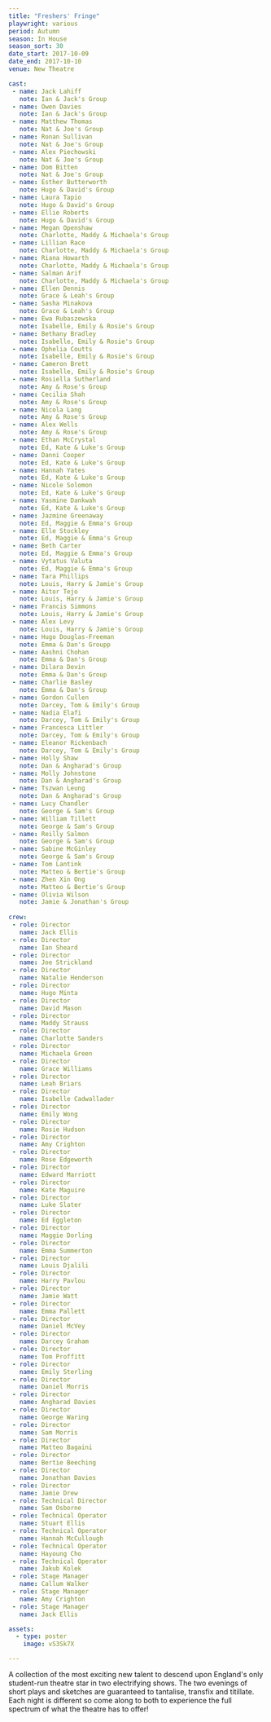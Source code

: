 ```yaml
---
title: "Freshers' Fringe"
playwright: various
period: Autumn
season: In House
season_sort: 30
date_start: 2017-10-09
date_end: 2017-10-10
venue: New Theatre

cast:
 - name: Jack Lahiff
   note: Ian & Jack's Group
 - name: Owen Davies
   note: Ian & Jack's Group
 - name: Matthew Thomas
   note: Nat & Joe's Group
 - name: Ronan Sullivan
   note: Nat & Joe's Group
 - name: Alex Piechowski
   note: Nat & Joe's Group
 - name: Dom Bitten
   note: Nat & Joe's Group
 - name: Esther Butterworth
   note: Hugo & David's Group
 - name: Laura Tapio
   note: Hugo & David's Group
 - name: Ellie Roberts
   note: Hugo & David's Group
 - name: Megan Openshaw
   note: Charlotte, Maddy & Michaela's Group
 - name: Lillian Race
   note: Charlotte, Maddy & Michaela's Group
 - name: Riana Howarth
   note: Charlotte, Maddy & Michaela's Group
 - name: Salman Arif
   note: Charlotte, Maddy & Michaela's Group
 - name: Ellen Dennis
   note: Grace & Leah's Group
 - name: Sasha Minakova
   note: Grace & Leah's Group
 - name: Ewa Rubaszewska
   note: Isabelle, Emily & Rosie's Group
 - name: Bethany Bradley
   note: Isabelle, Emily & Rosie's Group
 - name: Ophelia Coutts
   note: Isabelle, Emily & Rosie's Group
 - name: Cameron Brett
   note: Isabelle, Emily & Rosie's Group
 - name: Rosiella Sutherland
   note: Amy & Rose's Group
 - name: Cecilia Shah
   note: Amy & Rose's Group
 - name: Nicola Lang
   note: Amy & Rose's Group
 - name: Alex Wells
   note: Amy & Rose's Group
 - name: Ethan McCrystal
   note: Ed, Kate & Luke's Group
 - name: Danni Cooper
   note: Ed, Kate & Luke's Group
 - name: Hannah Yates
   note: Ed, Kate & Luke's Group
 - name: Nicole Solomon
   note: Ed, Kate & Luke's Group
 - name: Yasmine Dankwah
   note: Ed, Kate & Luke's Group
 - name: Jazmine Greenaway
   note: Ed, Maggie & Emma's Group
 - name: Elle Stockley
   note: Ed, Maggie & Emma's Group
 - name: Beth Carter
   note: Ed, Maggie & Emma's Group
 - name: Vytatus Valuta
   note: Ed, Maggie & Emma's Group
 - name: Tara Phillips
   note: Louis, Harry & Jamie's Group
 - name: Aitor Tejo
   note: Louis, Harry & Jamie's Group
 - name: Francis Simmons
   note: Louis, Harry & Jamie's Group
 - name: Alex Levy
   note: Louis, Harry & Jamie's Group
 - name: Hugo Douglas-Freeman
   note: Emma & Dan's Groupp
 - name: Aashni Chohan
   note: Emma & Dan's Group
 - name: Dilara Devin
   note: Emma & Dan's Group
 - name: Charlie Basley
   note: Emma & Dan's Group
 - name: Gordon Cullen
   note: Darcey, Tom & Emily's Group
 - name: Nadia Elafi
   note: Darcey, Tom & Emily's Group
 - name: Francesca Littler
   note: Darcey, Tom & Emily's Group
 - name: Eleanor Rickenbach
   note: Darcey, Tom & Emily's Group
 - name: Holly Shaw
   note: Dan & Angharad's Group
 - name: Molly Johnstone
   note: Dan & Angharad's Group
 - name: Tszwan Leung
   note: Dan & Angharad's Group
 - name: Lucy Chandler
   note: George & Sam's Group
 - name: William Tillett
   note: George & Sam's Group
 - name: Reilly Salmon
   note: George & Sam's Group
 - name: Sabine McGinley
   note: George & Sam's Group
 - name: Tom Lantink
   note: Matteo & Bertie's Group
 - name: Zhen Xin Ong
   note: Matteo & Bertie's Group
 - name: Olivia Wilson
   note: Jamie & Jonathan's Group
      
crew:
 - role: Director
   name: Jack Ellis
 - role: Director
   name: Ian Sheard
 - role: Director
   name: Joe Strickland
 - role: Director
   name: Natalie Henderson
 - role: Director
   name: Hugo Minta
 - role: Director
   name: David Mason
 - role: Director
   name: Maddy Strauss
 - role: Director
   name: Charlotte Sanders
 - role: Director
   name: Michaela Green
 - role: Director
   name: Grace Williams
 - role: Director
   name: Leah Briars
 - role: Director
   name: Isabelle Cadwallader
 - role: Director
   name: Emily Wong
 - role: Director
   name: Rosie Hudson
 - role: Director
   name: Amy Crighton
 - role: Director
   name: Rose Edgeworth
 - role: Director
   name: Edward Marriott
 - role: Director
   name: Kate Maguire
 - role: Director
   name: Luke Slater
 - role: Director
   name: Ed Eggleton
 - role: Director
   name: Maggie Dorling
 - role: Director
   name: Emma Summerton
 - role: Director
   name: Louis Djalili
 - role: Director
   name: Harry Pavlou
 - role: Director
   name: Jamie Watt
 - role: Director
   name: Emma Pallett
 - role: Director
   name: Daniel McVey
 - role: Director
   name: Darcey Graham
 - role: Director
   name: Tom Proffitt
 - role: Director
   name: Emily Sterling
 - role: Director
   name: Daniel Morris
 - role: Director
   name: Angharad Davies
 - role: Director
   name: George Waring
 - role: Director
   name: Sam Morris
 - role: Director
   name: Matteo Bagaini
 - role: Director
   name: Bertie Beeching
 - role: Director
   name: Jonathan Davies
 - role: Director
   name: Jamie Drew
 - role: Technical Director
   name: Sam Osborne
 - role: Technical Operator
   name: Stuart Ellis
 - role: Technical Operator
   name: Hannah McCullough
 - role: Technical Operator
   name: Hayoung Cho
 - role: Technical Operator
   name: Jakub Kolek
 - role: Stage Manager
   name: Callum Walker
 - role: Stage Manager
   name: Amy Crighton
 - role: Stage Manager
   name: Jack Ellis

assets:
  - type: poster
    image: vS3Sk7X

---
```



A collection of the most exciting new talent to descend upon England's only student-run theatre star in two electrifying shows. The two evenings of short plays and sketches are guaranteed to tantalise, transfix and titillate. Each night is different so come along to both to experience the full spectrum of what the theatre has to offer!
